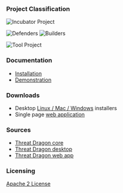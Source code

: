 ### Project Classification

![Incubator Project](assets/images/common/owasp_level_incubator.svg)

![Defenders](assets/images/common/owasp_defenders.svg)
![Builders](assets/images/common/owasp_builders.svg)

![Tool Project](assets/images/common/owasp_tool_project.svg)

### Documentation
* [Installation](http://docs.threatdragon.org/)
* [Demonstration](https://threatdragon.org/)

### Downloads
* Desktop [Linux / Mac / Windows](https://github.com/mike-goodwin/owasp-threat-dragon-desktop/releases) installers
* Single page [web application](https://github.com/mike-goodwin/owasp-threat-dragon/archive/master.zip)

### Sources
* [Threat Dragon core](https://github.com/mike-goodwin/owasp-threat-dragon-core)
* [Threat Dragon desktop](https://github.com/mike-goodwin/owasp-threat-dragon-desktop)
* [Threat Dragon web app](https://github.com/mike-goodwin/owasp-threat-dragon)

### Licensing
[Apache 2 License](https://www.apache.org/licenses/LICENSE-2.0)
